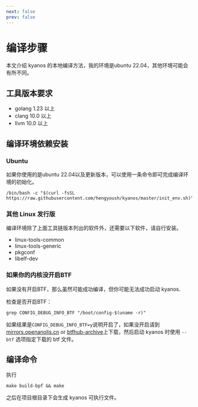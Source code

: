 ```yaml
---
next: false
prev: false
---
```


# 编译步骤

本文介绍 kyanos 的本地编译方法，我的环境是ubuntu 22.04，其他环境可能会有所不同。

## 工具版本要求

- golang 1.23 以上
- clang 10.0 以上
- llvm 10.0 以上

## 编译环境依赖安装
### Ubuntu
如果你使用的是ubuntu 22.04以及更新版本，可以使用一条命令即可完成编译环境的初始化。
```
/bin/bash -c "$(curl -fsSL https://raw.githubusercontent.com/hengyoush/kyanos/master/init_env.sh)"
```
### 其他 Linux 发行版
编译环境除了上面工具链版本列出的软件外，还需要以下软件，请自行安装。

- linux-tools-common
- linux-tools-generic
- pkgconf
- libelf-dev

### 如果你的内核没开启BTF
如果没有开启BTF，那么虽然可能成功编译，但你可能无法成功启动 kyanos. 

检查是否开启BTF：
```
grep CONFIG_DEBUG_INFO_BTF "/boot/config-$(uname -r)"
```
如果结果是`CONFIG_DEBUG_INFO_BTF=y`说明开启了，如果没开启请到  [mirrors.openanolis.cn](https://mirrors.openanolis.cn/coolbpf/btf/) or [btfhub-archive](https://github.com/aquasecurity/btfhub-archive/)上下载，然后启动 kyanos 时使用 `--btf` 选项指定下载的 btf 文件。


## 编译命令
执行
```
make build-bpf && make
```

之后在项目根目录下会生成 kyanos 可执行文件。
